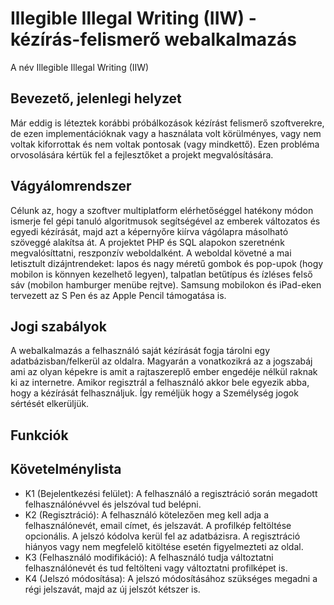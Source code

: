 # Illegible Illegal Writing (IIW) - kézírás-felismerő webalkalmazás

A név Illegible Illegal Writing (IIW)

## Bevezető, jelenlegi helyzet

Már eddig is léteztek korábbi próbálkozások kézírást felismerő szoftverekre, de ezen implementációknak
vagy a használata volt körülményes, vagy nem voltak kiforrottak és nem voltak pontosak (vagy mindkettő).
Ezen probléma orvosolására kértük fel a fejlesztőket a projekt megvalósítására.

## Vágyálomrendszer

Célunk az, hogy a szoftver multiplatform elérhetőséggel hatékony módon ismerje fel
gépi tanuló algoritmusok segítségével az emberek változatos és egyedi kézírását, majd azt a képernyőre kiírva
vágólapra másolható szöveggé alakítsa át. A projektet PHP és SQL alapokon szeretnénk megvalósíttatni,
reszponzív weboldalként. A weboldal követné a mai letisztult dizájntrendeket: lapos és nagy méretű gombok és pop-upok
(hogy mobilon is könnyen kezelhető legyen), talpatlan betűtípus és ízléses felső sáv (mobilon hamburger menübe rejtve).
Samsung mobilokon és iPad-eken tervezett az S Pen és az Apple Pencil támogatása is.

## Jogi szabályok

A webalkalmazás a felhasználó saját kézírását fogja tárolni egy adatbázisban/felkerül az oldalra.
Magyarán a vonatkozikrá az a jogszabáj ami az olyan képekre is amit a rajtaszereplő ember engedéje nélkül raknak ki az internetre.
Amikor regisztrál a felhasználó akkor bele egyezik abba, hogy a kézírását felhasználjuk.
Így reméljük hogy a Személység jogok sértését elkerüljük.

## Funkciók



## Követelménylista

+ K1 (Bejelentkezési felület): A felhasználó a regisztráció során megadott felhasználónévvel és jelszóval tud belépni.
+ K2 (Regisztráció): A felhasználó kötelezően meg kell adja a felhasználónevét, email címet, és jelszavát. A profilkép feltöltése opcionális. A jelszó kódolva                      kerül fel az adatbázisra. A regisztráció hiányos vagy nem megfelelő kitöltése esetén figyelmezteti az oldal.
+ K3 (Felhasználó modifikáció): A felhasználó tudja változtatni felhasználónevét és tud feltölteni vagy változtatni profilképet is.
+ K4 (Jelszó módosítása): A jelszó módosításához szükséges megadni a régi jelszavát, majd az új jelszót kétszer is.
